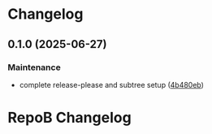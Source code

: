 # Changelog

## 0.1.0 (2025-06-27)


### Maintenance

* complete release-please and subtree setup ([4b480eb](https://github.com/koushik309/python-monorepo/commit/4b480eb94087ed1e3a72a33bce98cdfd71e73494))

# RepoB Changelog
